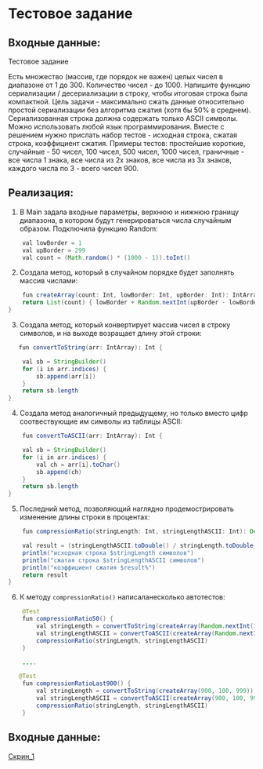 # Тестовое задание

## Входные данные:
Тестовое задание

Есть множество (массив, где порядок не важен) целых чисел в диапазоне от 1 до 300. 
Количество чисел - до 1000. Напишите функцию сериализации / десериализации в строку, чтобы итоговая строка была компактной.
Цель задачи - максимально сжать данные относительно простой сериализации без алгоритма сжатия (хотя бы 50% в среднем). 
Сериализованная строка должна содержать только ASCII символы. Можно использовать любой язык программирования.
Вместе с решением нужно прислать набор тестов  - исходная строка, сжатая строка, коэффициент сжатия.
Примеры тестов: простейшие короткие, случайные - 50 чисел, 100 чисел, 500 чисел, 1000 чисел, граничные - все числа 1 знака, все числа из 2х знаков, все числа из 3х знаков, каждого числа по 3 - всего чисел 900.


## Реализация:

1. В Main задала входные параметры, верхнюю и нижнюю границу диапазона, в котором будут генерироваться числа случайным образом. Подключила функцию Random:
```java
    val lowBorder = 1
    val upBorder = 299
    val count = (Math.random() * (1000 - 1)).toInt()
```
2. Создала метод, который в случайном порядке будет заполнять массив числами:
```java
    fun createArray(count: Int, lowBorder: Int, upBorder: Int): IntArray {
    return List(count) { lowBorder + Random.nextInt(upBorder - lowBorder + 1) }.toIntArray()
}
```
3. Создала метод, который конвертирует массив чисел в строку символов, и на выходе возращает длину этой строки:
```java
   fun convertToString(arr: IntArray): Int {

    val sb = StringBuilder()
    for (i in arr.indices) {
        sb.append(arr[i])
    }
    return sb.length
}
```
4. Создала метод аналогичный предыдущему, но только вместо цифр соотвествующие им символы из таблицы ASCII:
```java
    fun convertToASCII(arr: IntArray): Int {

    val sb = StringBuilder()
    for (i in arr.indices) {
        val ch = arr[i].toChar()
        sb.append(ch)
    }
    return sb.length
}
```
5. Последний метод, позволяющий наглядно продемострировать изменение длины строки в процентах:
```java
    fun compressionRatio(stringLength: Int, stringLengthASCII: Int): Double {

    val result = (stringLengthASCII.toDouble() / stringLength.toDouble()) * 100
    println("исходная строка $stringLength символов")
    println("сжатая строка $stringLengthASCII символов")
    println("коэффициент сжатия $result%")
    return result
}
```
6. К методу `compressionRatio()` написаланесколько автотестов:
```java
    @Test
    fun compressionRatio50() {
        val stringLength = convertToString(createArray(Random.nextInt(1, 1000), 1, 50))
        val stringLengthASCII = convertToASCII(createArray(Random.nextInt(1, 1000), 1, 50))
        compressionRatio(stringLength, stringLengthASCII)
    }

    ....

   @Test
    fun compressionRatioLast900() {
        val stringLength = convertToString(createArray(900, 100, 999))
        val stringLengthASCII = convertToASCII(createArray(900, 100, 999))
        compressionRatio(stringLength, stringLengthASCII)
    }
```
## Входные данные:

[Скрин_1](https://github.com/alisasuslova/TestTaskJava/blob/main/res_1.JPG)

